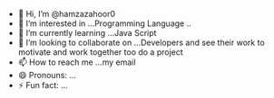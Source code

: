 - 👋 Hi, I’m @hamzazahoor0
- 👀 I’m interested in ...Programming Language .. 
- 🌱 I’m currently learning ...Java Script
- 💞️ I’m looking to collaborate on ...Developers and see their work to motivate and work together too do a project
- 📫 How to reach me ...my email 
- 😄 Pronouns: ...
- ⚡ Fun fact: ...

<!---
hamzazahoor0/hamzazahoor0 is a ✨ special ✨ repository because its `README.md` (this file) appears on your GitHub profile.
You can click the Preview link to take a look at your changes.
--->
